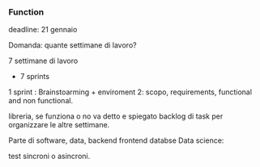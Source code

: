 ### Function
deadline:
21 gennaio

Domanda: quante settimane di lavoro?

7 settimane di lavoro

- 7 sprints

1 sprint : Brainstoarming + enviroment
2: scopo, requirements, functional and non functional.

libreria, se funziona o no va detto e spiegato
backlog di task per organizzare le altre settimane.

Parte di software, data, backend frontend databse
Data science: 

test sincroni o asincroni.
